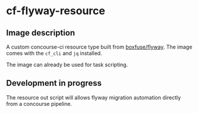 # cf-flyway-resource

## Image description

A custom concourse-ci resource type built from [boxfuse/flyway](https://hub.docker.com/r/boxfuse/flyway). The image comes with the `cf_cli` and `jq` installed.

The image can already be used for task scripting.

## Development in progress

The resource out script will allows flyway migration automation directly from a concourse pipeline.
